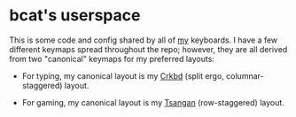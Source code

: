 # bcat's userspace

This is some code and config shared by all of [my](https://github.com/bcat)
keyboards. I have a few different keymaps spread throughout the repo; however,
they are all derived from two "canonical" keymaps for my preferred layouts:

* For typing, my canonical layout is my
[Crkbd](https://github.com/qmk/qmk_firmware/tree/master/keyboards/crkbd/keymaps/bcat)
(split ergo, columnar-staggered) layout.

* For gaming, my canonical layout is my
[Tsangan](https://github.com/qmk/qmk_firmware/tree/master/layouts/community/60_tsangan_hhkb/bcat)
(row-staggered) layout.
